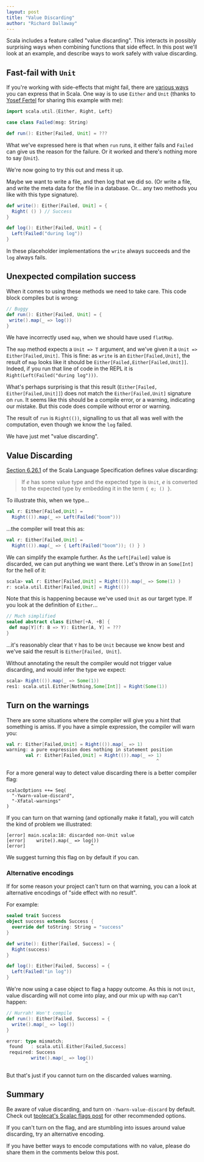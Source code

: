 ```yaml
---
layout: post
title: "Value Discarding"
author: "Richard Dallaway"
---
```


Scala includes a feature called "value discarding".
This interacts in possibly surprising ways when combining functions that side effect.
In this post we'll look at an example, and describe ways to work safely with value discarding.

[vd]: http://scala-lang.org/files/archive/spec/2.11/06-expressions.html#value-discarding
[ff]: /blog/posts/2015/02/23/designing-fail-fast-error-handling.html
[yf]: https://github.com/frosforever

<!-- break -->

## Fast-fail with `Unit`

If you're working with side-effects that might fail,
there are [various ways][ff] you can express that in Scala.
One way is to use `Either` and `Unit` (thanks to [Yosef Fertel][yf] for sharing this example with me):

``` scala
import scala.util.{Either, Right, Left}

case class Failed(msg: String)

def run(): Either[Failed, Unit] = ???
```

What we've expressed here is that when `run` runs, it either fails and `Failed` can give us the reason for the failure.
Or it worked and there's nothing more to say (`Unit`).

We're now going to try this out and mess it up.

Maybe we want to write a file, and then log that we did so.
(Or write a file, and write the meta data for the file in a database. Or...
any two methods you like with this type signature).

```scala
def write(): Either[Failed, Unit] = {
  Right( () ) // Success
}

def log(): Either[Failed, Unit] = {
  Left(Failed("during log"))
}
```

In these placeholder implementations the `write` always succeeds and the `log` always fails.

## Unexpected compilation success

When it comes to using these methods we need to take care.
This code block compiles but is wrong:

```scala
// Buggy
def run(): Either[Failed, Unit] = {
 write().map(_ => log())
}
```

We have incorrectly used `map`, when we should have used `flatMap`.

The `map` method expects a `Unit => T` argument, and we've given it a `Unit => Either[Failed,Unit]`.
This is fine: as `write` is an `Either[Failed,Unit]`,
the result of `map` looks like it should be
`Either[Failed,Either[Failed,Unit]]`.
Indeed, if you run that line of code in the REPL it is `Right(Left(Failed("during log")))`.

What's perhaps surprising is that this result (`Either[Failed, Either[Failed,Unit]]`) does not match the `Either[Failed,Unit]` signature on `run`.
It seems like this should be a compile error, or a warning, indicating our mistake.
But this code does compile without error or warning.

The result of `run` is `Right(())`, signalling to us that all was well with the computation,
even though we know the `log` failed.

We have just met "value discarding".

## Value Discarding

[Section 6.26.1][vd] of the Scala Language Specification defines value discarding:

> If _e_ has some value type and the expected type is `Unit`, _e_ is converted to the expected type by embedding it in the term `{ e; () }`.

To illustrate this, when we type...

```scala
val r: Either[Failed,Unit] =
  Right(()).map(_ => Left(Failed("boom")))
```

...the compiler will treat this as:

```scala
val r: Either[Failed,Unit] =
  Right(()).map(_ => { Left(Failed("boom")); () } )
```

We can simplify the example further. As the `Left[Failed]` value is discarded,
we can put anything we want there. Let's throw in an `Some[Int]` for the hell of it:

```scala
scala> val r: Either[Failed,Unit] = Right(()).map(_ => Some(1) )
r: scala.util.Either[Failed,Unit] = Right(())
```

Note that this is happening because we've used `Unit` as our target type.
If you look at the definition of `Either`...

```scala
// Much simplified
sealed abstract class Either[+A, +B] {
 def map[Y](f: B => Y): Either[A, Y] = ???
}
```

...it's reasonably clear that `Y` has to be `Unit` because we know best and we've said the result is `Either[Failed, Unit]`.

Without annotating the result the compiler would not trigger value discarding,
and would infer the type we expect:

```scala
scala> Right(()).map(_ => Some(1))
res1: scala.util.Either[Nothing,Some[Int]] = Right(Some(1))
```

## Turn on the warnings

There are some situations where the compiler will give you a hint that something is amiss.
If you have a simple expression, the compiler will warn you:

```scala
val r: Either[Failed,Unit] = Right(()).map(_ => 1)
warning: a pure expression does nothing in statement position
       val r: Either[Failed,Unit] = Right(()).map(_ => 1)
                                                       ^
```

For a more general way to detect value discarding there is a better compiler flag:

```
scalacOptions ++= Seq(
  "-Ywarn-value-discard",
  "-Xfatal-warnings"
)
```

If you can turn on that warning (and optionally make it fatal),
you will catch the kind of problem we illustrated:

```
[error] main.scala:18: discarded non-Unit value
[error]    write().map(_ => log())
[error]                        ^
```

We suggest turning this flag on by default if you can.

### Alternative encodings

If for some reason your project can't turn on that warning,
you can a look at alternative encodings of "side effect with no result".

For example:

```scala
sealed trait Success
object success extends Success {
  override def toString: String = "success"
}

def write(): Either[Failed, Success] = {
  Right(success)
}

def log(): Either[Failed, Success] = {
  Left(Failed("in log"))
}
```

We're now using a case object to flag a happy outcome.
As this is not `Unit`, value discarding will not come into play,
and our mix up with `map` can't happen:

```scala
// Hurrah! Won't compile
def run(): Either[Failed, Success] = {
  write().map(_ => log())
}

error: type mismatch;
 found   : scala.util.Either[Failed,Success]
 required: Success
         write().map(_ => log())
                             ^
```

But that's just if you cannot turn on the discarded values warning.

## Summary

Be aware of value discarding, and turn on `-Ywarn-value-discard` by default.
Check out [tpolecat's Scalac flags post](https://tpolecat.github.io/2014/04/11/scalac-flags.html) for other recommended options.

If you can't turn on the flag, and are stumbling into issues around value discarding,
try an alternative encoding.

If you have better ways to encode computations with no value,
please do share them in the comments below this post.



